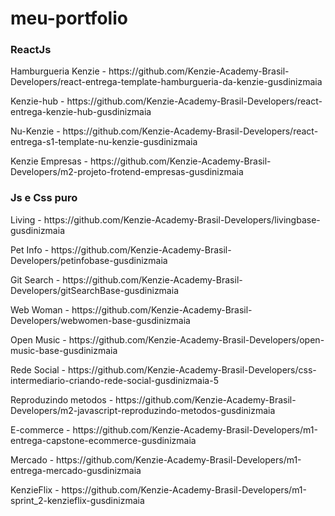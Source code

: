 # meu-portfolio

<h3>ReactJs</h3>

<p>Hamburgueria Kenzie - https://github.com/Kenzie-Academy-Brasil-Developers/react-entrega-template-hamburgueria-da-kenzie-gusdinizmaia</p>
<p>Kenzie-hub - https://github.com/Kenzie-Academy-Brasil-Developers/react-entrega-kenzie-hub-gusdinizmaia</p>
<p>Nu-Kenzie - https://github.com/Kenzie-Academy-Brasil-Developers/react-entrega-s1-template-nu-kenzie-gusdinizmaia</p>
<p>Kenzie Empresas - https://github.com/Kenzie-Academy-Brasil-Developers/m2-projeto-frotend-empresas-gusdinizmaia</p>

<h3>Js e Css puro</h3>

<p>Living - https://github.com/Kenzie-Academy-Brasil-Developers/livingbase-gusdinizmaia</p>
<p>Pet Info - https://github.com/Kenzie-Academy-Brasil-Developers/petinfobase-gusdinizmaia</p>
<p>Git Search - https://github.com/Kenzie-Academy-Brasil-Developers/gitSearchBase-gusdinizmaia</p>
<p>Web Woman - https://github.com/Kenzie-Academy-Brasil-Developers/webwomen-base-gusdinizmaia</p>
<p>Open Music - https://github.com/Kenzie-Academy-Brasil-Developers/open-music-base-gusdinizmaia</p>
<p>Rede Social - https://github.com/Kenzie-Academy-Brasil-Developers/css-intermediario-criando-rede-social-gusdinizmaia-5</p>
<p>Reproduzindo metodos - https://github.com/Kenzie-Academy-Brasil-Developers/m2-javascript-reproduzindo-metodos-gusdinizmaia</p>
<p>E-commerce - https://github.com/Kenzie-Academy-Brasil-Developers/m1-entrega-capstone-ecommerce-gusdinizmaia</p>
<p>Mercado - https://github.com/Kenzie-Academy-Brasil-Developers/m1-entrega-mercado-gusdinizmaia</p>
<p>KenzieFlix - https://github.com/Kenzie-Academy-Brasil-Developers/m1-sprint_2-kenzieflix-gusdinizmaia</p>


















